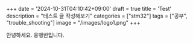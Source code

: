 +++
date = '2024-10-31T04:10:42+09:00'
draft = true
title = 'Test'
description = "테스트 글 작성해보기"
categories = ["stm32"]
tags = ["공부", "trouble_shooting"]
image = "/images/logo1.png"
+++

안녕하세요. 웅뱅반입니다.
